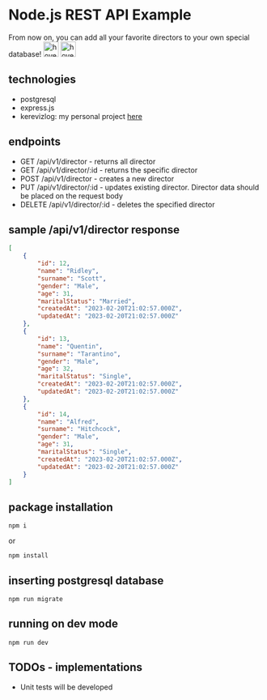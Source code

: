 # Node.js REST API Example

From now on, you can add all your favorite directors to your own special database!
<img src="https://github.githubassets.com/images/icons/emoji/unicode/1f3a5.png?v8" width="30" title="hover text">
<img src="https://github.githubassets.com/images/icons/emoji/unicode/1f47b.png?v8" width="30" title="hover text">

## technologies

- postgresql
- express.js
- kerevizlog: my personal project [here](https://www.npmjs.com/package/kerevizlog)

## endpoints

- GET /api/v1/director - returns all director
- GET /api/v1/director/:id - returns the specific director
- POST /api/v1/director - creates a new director
- PUT /api/v1/director/:id - updates existing director. Director data should be placed on the request body
- DELETE /api/v1/director/:id - deletes the specified director

## sample /api/v1/director response

```JSON
[
    {
        "id": 12,
        "name": "Ridley",
        "surname": "Scott",
        "gender": "Male",
        "age": 31,
        "maritalStatus": "Married",
        "createdAt": "2023-02-20T21:02:57.000Z",
        "updatedAt": "2023-02-20T21:02:57.000Z"
    },
    {
        "id": 13,
        "name": "Quentin",
        "surname": "Tarantino",
        "gender": "Male",
        "age": 32,
        "maritalStatus": "Single",
        "createdAt": "2023-02-20T21:02:57.000Z",
        "updatedAt": "2023-02-20T21:02:57.000Z"
    },
    {
        "id": 14,
        "name": "Alfred",
        "surname": "Hitchcock",
        "gender": "Male",
        "age": 31,
        "maritalStatus": "Single",
        "createdAt": "2023-02-20T21:02:57.000Z",
        "updatedAt": "2023-02-20T21:02:57.000Z"
    }
]
```

## package installation

```
npm i
```

or

```
npm install
```

## inserting postgresql database

```
npm run migrate
```

## running on dev mode

```
npm run dev
```

## TODOs - implementations

- Unit tests will be developed
